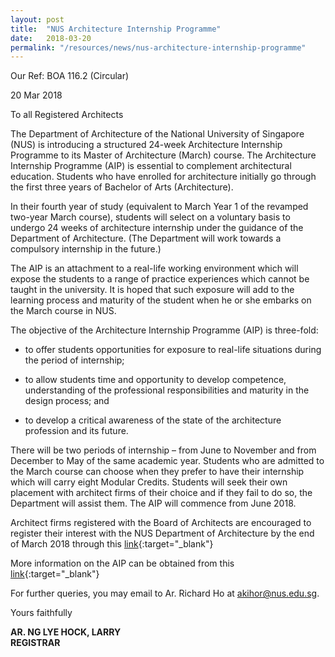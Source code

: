 ```yaml
---
layout: post
title:  "NUS Architecture Internship Programme"
date:   2018-03-20
permalink: "/resources/news/nus-architecture-internship-programme"
---
```

Our Ref: BOA 116.2 (Circular) 

20 Mar 2018 

To all Registered Architects 

The Department of Architecture of the National University of Singapore (NUS) is introducing a structured 24-week Architecture Internship Programme to its Master of Architecture (March) course. The Architecture Internship Programme (AIP) is essential to complement architectural education. Students who have enrolled for architecture initially go through the first three years of Bachelor of Arts (Architecture). 

In their fourth year of study (equivalent to March Year 1 of the revamped two-year March course), students will select on a voluntary basis to undergo 24 weeks of architecture internship under the guidance of the Department of Architecture. (The Department will work towards a compulsory internship in the future.) 

The AIP is an attachment to a real-life working environment which will expose the students to a range of practice experiences which cannot be taught in the university. It is hoped that such exposure will add to the learning process and maturity of the student when he or she embarks on the March course in NUS. 

The objective of the Architecture Internship Programme (AIP) is three-fold: 

* to offer students opportunities for exposure to real-life situations during the period of internship;

* to allow students time and opportunity to develop competence, understanding of the professional responsibilities and maturity in the design process; and

* to develop a critical awareness of the state of the architecture profession and its future. 

There will be two periods of internship – from June to November and from December to May of the same academic year. Students who are admitted to the March course can choose when they prefer to have their internship which will carry eight Modular Credits. Students will seek their own placement with architect firms of their choice and if they fail to do so, the Department will assist them. The AIP will commence from June 2018. 

Architect firms registered with the Board of Architects are encouraged to register their interest with the NUS Department of Architecture by the end of March 2018 through this [link](https://mysurvey.nus.edu.sg/EFM/se.ashx?s=543BE5C253734288){:target="_blank"} 

More information on the AIP can be obtained from this [link](http://www.arch.nus.edu.sg/internship/info.html){:target="_blank"}  

For further queries, you may email to Ar. Richard Ho at akihor@nus.edu.sg. 

Yours faithfully 

**AR. NG LYE HOCK, LARRY <br/> REGISTRAR** 

